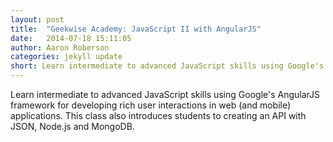 ```yaml
---
layout: post
title:  "Geekwise Academy: JavaScript II with AngularJS"
date:   2014-07-18 15:11:05
author: Aaron Roberson
categories: jekyll update
short: Learn intermediate to advanced JavaScript skills using Google's AngularJS framework for developing rich user interactions in web (and mobile) applications. This class also introduces students to creating an API with JSON, Node.js and MongoDB.
---
```


Learn intermediate to advanced JavaScript skills using Google's AngularJS framework for developing rich user interactions in web (and mobile) applications. This class also introduces students to creating an API with JSON, Node.js and MongoDB.